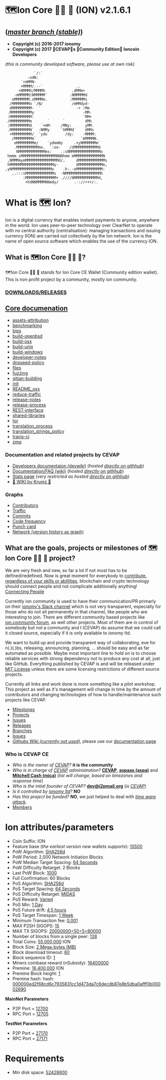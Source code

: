 🗺️Ion Core 👯👯 👛 (ION) v2.1.6.1
===================================

(_[master branch (stable)](https://github.com/cevap/ion/tree/master)_)
-----------------------

 - **Copyright (c) 2016-2017 ionomy**
 - **Copyright (c) 2017 🐼CEVAP🐼s 👯Community Edition👯 Ioncoin Developers**

_(*this is community developed software, please use at own risk*)_

                 `/:`                           
              -odN:                             
           `+mMMN-                              
           +MMMM/.--`               ..          
          +NMMMh/MMMMh            .dMMm+        
        -mMMMMM/NMMMMM`          .NMMMMMd       
       oMMMMMMM.sMMMMm.          .MMMMMMs       
      /MMMMMMMMo `/N/             /mMMdyd-      
      dMMMMMMMMM-  `                -+ :Mm      
     .MMMMMMMMMMy                      -MM-     
     :MMMMMMMMMM:                      `MM+     
     /MMMMMMMMMm       `      `         dMh     
     :MMMMMMMMMd    `+mM-    /MNy:      yMM.    
     .MMMMMMMMMN`  -NMMy     `hMMMd`    dMMs    
      +MMMMMMMMM/  `ydo        /dy:    -MMMM:   
       /MMMMMMMMm`                    `mMMMMN.  
        oMMMMMMMMm/    `ydmmNy     .+yNMMMMMMm` 
        .MMMMMMMMMMmo.  `:oo-    /dMMMMMMMMMMMd 
         NMMMMMMMMMMMMms:    .:sNMMMMMMMMMMMMMMo
     hmmm sMMMMMMMMMMMMMMMMNNNhmm mMMMMMMMMMMMMMN
     ,NMMMmymMMMMMMMMMMMMMMMd/,     dMMMMMMMMMMMMs
     hMMMMMMMMMMMMMMMMMMMMy-        dMMMMMMMMMMMm,
    ,yNMMMMMMMMMMMMMMMMMMo    .h-.-oMMMMMMMMMMMM: 
       ,.:::sMMMMMMMMMMMMMs  -NMMMMMMMMMMMMMMMMh  
            :MMMMMMMMMMMMMM+ .////NMMMMMMMMMMMd,  
             +hdNNMMMMNNmdy/       .-://+++/:.    


What is 🗺️ Ion?
================

Ion is a digital currency that enables instant payments to anyone, anywhere in the world. Ion uses peer-to-peer technology over ClearNet to operate with no central authority (centralisation): managing transactions and issuing currency (ION) are carried out collectively by the Ion network. Ion is the name of open source software which enables the use of the currency ION.

What is 🗺️Ion Core 👯👯 👛?
-------------------------------

🗺️Ion Core 👯👯 👛 stands for Ion Core CE Wallet (Community edition wallet). This is non profit project by a community, mostly ion community.

### **[DOWNLOADS/RELEASES](https://github.com/cevap/ion/releases)**

**[Core documenation](doc/README.md)**
-----------------

 - [assets-attribution](doc/assets-attribution.md)
 - [benchmarking](doc/benchmarking.md)
 - [bips](doc/bips.md)
 - [build-openbsd](doc/build-openbsd.md)
 - [build-osx](doc/build-osx.md)
 - [build-unix](doc/build-unix.md)
 - [build-windows](doc/build-windows.md)
 - [developer-notes](doc/developer-notes.md)
 - [dnsseed-policy](doc/dnsseed-policy.md)
 - [files](doc/files.md)
 - [fuzzing](doc/fuzzing.md)
 - [gitian-building](doc/gitian-building.md)
 - [init](doc/init.md)
 - [README_osx](doc/README_osx.md)
 - [reduce-traffic](doc/reduce-traffic.md)
 - [release-notes](doc/release-notes.md)
 - [release-process](doc/release-process.md)
 - [REST-interface](doc/REST-interface.md)
 - [shared-libraries](doc/shared-libraries.md)
 - [tor](doc/tor.md)
 - [translation_process](doc/translation_process.md)
 - [translation_strings_policy](doc/translation_strings_policy.md)
 - [travis-ci](doc/travis-ci.md)
 - [zmq](doc/zmq.md)

### Documentation and related projects by CEVAP

 - [Developers documentaion (devwiki)](https://cevap.github.io/devwiki/) (_hosted [directly on githhub](https://github.com/cevap/doc)_)
 - [Documentation/FAQ (wiki)](https://cevap.github.io/doc/) (_hosted [directly on githhub](https://github.com/cevap/doc)_)
 - [Stats page](https://cevap.github.io/ion-stats/) (_*very restricted* as hosted [directly on githhub](https://github.com/cevap/ion-stats)_)
 - [🐓 WIKI by Krumz 🐓](https://ionomy.wiki/)

### Graphs
 - [Contributors](https://github.com/cevap/ion/graphs/contributors)
 - [Traffic](https://github.com/cevap/ion/graphs/traffic)
 - [Commits](https://github.com/cevap/ion/graphs/commit-activity)
 - [Code frequency](https://github.com/cevap/ion/graphs/code-frequency)
 - [Punch card](https://github.com/cevap/ion/graphs/punch-card)
 - [Network (version history as graph)](https://github.com/cevap/ion/network)

What are the goals, projects or milestones of 🗺️Ion Core 👯👯 👛 project?
-----------------------------------------------------------------------------

We are very fresh and new, so far a lot if not most has to be defined/redefined. Now is great moment for everybody to [contribute, regardless of your skills or abillities](https://cevap.github.io/doc/GitAccess.html), blockchain and crypto technology should connect people and not complicate additionally anything! [Connecting People](assets/images/3rdparty/But2me.png?raw=true "Community")

Currently ion community is used to have their communication/PR primarly on their [ionomy's Slack channel](http://ionomy.slack.com/) which is not very transparent, especially for those who do not sit permanently in that channel, like people who are interesting to join. There are different community based projects like [ion.community forum](https://ion.community/), as well other projects. Most of them are in control of somebody but not a community and I (CEVAP) do assume that we could call it closed source, especially if it is only available to ionomy ltd. 

We want to build up and provide transparent way of collaborating, eve for n(.)(.)bs, releasing, announcing, planning, ... should be easy and as far automated as possible. Maybe most important line to hold on is to choose reliable services with strong dependency not to produce any cost at all, just like GitHub. Everything published by CEVAP is and will be released under [MIT License](LICENSE) unless there are some licensing restrictions of different source projects.

Currently all links and work done is more something like a pilot workshop. This project as well as it's management will change in time by the amount of contributors and changing technologies of how to handle/maintenance such projects like CEVAP.

  - [Milestones](https://github.com/cevap/ion/milestones)
  - [Projects](https://github.com/cevap/ion/projects)
  - [Issues](https://github.com/cevap/ion/issues)
  - [Releases](https://github.com/cevap/ion/releases)
  - [Branches](https://github.com/cevap/ion/branches)
  - [Issues](https://github.com/cevap/ion/issues)
  - [_Githubs Wiki (currently not used)_](https://github.com/cevap/ion/wiki), please use our [documentation page](https://cevap.github.io/doc/)

### Who is CEVAP CE
 
  - _Who is the owner of [CEVAP](https://github.com/cevap)?_
       **it is the community**
  - _Who is in charge of [CEVAP](https://github.com/cevap) administration?_
       **[CEVAP](https://github.com/cevap)**, **[aspaas (aspa)](https://github.com/aspaas/)** and **[Mitchell Cash (mica)](https://github.com/mitchellcash/)** (_list will change, *based on timezones* and *response* time_)
  - _Who is the intial founder of CEVAP?_
       **dev@i2pmail.org** (_is [CEVAP](https://github.com/cevap)_)
  - _Is it controlled by [ionomy ltd](http://ionomy.com/)?_
       **NO**
  - _Has this project be funded?_
       **NO**, we just helped to deal with _[time warp attack](https://cevap.github.io/doc/CoinBleed.html)_.
  - [Members](https://github.com/cevap/ion/network/members)

Ion attributes/parameters
=========================

 - Coin Suffix: ION
 - Feature base (_the earliest version new wallets supports_): [10500](https://github.com/cevap/ion/blob/master/src/wallet.h#L45)
 - PoW Algorithm: [SHA256d](https://en.bitcoin.it/wiki/SHA-256)
 - PoW Period: 2,000 Network Initiation Blocks
 - PoW Median Target Spacing: [64 Seconds](https://github.com/cevap/ion/blob/master/src/chainparams.cpp#L93)
 - PoW Difficulty Retarget: 2 Blocks
 - Last PoW Block: [1000](https://github.com/cevap/ion/blob/master/src/chainparams.cpp#L116)
 - Full Confirmation: 60 Blocks
 - PoS Algorithm: [SHA256d](https://en.bitcoin.it/wiki/SHA-256)
 - PoS Target Spacing: [64 Seconds](https://github.com/cevap/ion/blob/master/src/chainparams.cpp#L93)
 - PoS Difficulty Retarget: [MIDAS](https://github.com/cevap/ion/commit/ecfcde8a0025486e59cedf341c874e81db9b2dd6)
 - PoS Reward: [Varied](https://github.com/cevap/ion/blob/master/src/proofs.h#L31-L32)
 - PoS Min: [1 Day](https://github.com/cevap/ion/blob/master/src/proofs.cpp#L19)
 - PoS Future drift: [4,5 hours](https://github.com/cevap/ion/blob/master/src/main.h#L69)
 - PoS Target Timespan: [1 Week](https://github.com/cevap/ion/blob/master/src/chainparams.cpp#L94)
 - Minimum Transaction fee: [0.001](https://github.com/cevap/ion/blob/master/src/main.h#L53)
 - MAX P2SH SIGOPS: [15](https://github.com/cevap/ion/blob/master/src/main.h#L45)
 - MAX TX SIGOPS: [20000000÷50÷5=80000](https://github.com/cevap/ion/blob/master/src/main.h#L47)
 - Number of blocks from a single peer: [128](https://github.com/cevap/ion/blob/master/src/main.h#L59)
 - Total Coins: [55,000,000](https://github.com/cevap/ion/blob/master/src/amount.h#L32-L38) ION
 - Block Size: [2 Mega-bytes (MB)](https://github.com/cevap/ion/blob/master/src/main.h#L35)
 - Block download timeout: [60](https://github.com/cevap/ion/blob/master/src/main.h#L61)
 - Block sequence ID: [1](https://github.com/cevap/ion/blob/master/src/main.cpp#L87)
 - Miners coinbase reward (nSubsidy): [16400000](https://github.com/cevap/ion/blob/master/src/proofs.cpp#L44)  
 - Premine: [16,400,000](https://github.com/cevap/ion/blob/master/src/amount.h#L32-L38) ION
 - Premine Block height: [1](https://chainz.cryptoid.info/ion/block.dws?000000ed2f68cd6c7935831cc1d473da7c6decdb87e8b5dba0afff0b00002690.htm)
 - Premine hash: hash: [000000ed2f68cd6c7935831cc1d473da7c6decdb87e8b5dba0afff0b00002690](https://chainz.cryptoid.info/ion/block.dws?000000ed2f68cd6c7935831cc1d473da7c6decdb87e8b5dba0afff0b00002690.htm)

**MainNet Parameters**
 - P2P Port = [12700](https://github.com/cevap/ion/blob/master/src/chainparams.cpp#L88)
 - RPC Port = [12705](https://github.com/cevap/ion/blob/master/src/chainparams.cpp#L89)


**TestNet Parameters**
 - P2P Port = [27170](https://github.com/cevap/ion/blob/master/src/chainparams.cpp#L149)
 - RPC Port = [27171](https://github.com/cevap/ion/blob/master/src/chainparams.cpp#L150)

Requirements
============
 - Min disk space: [52428800](https://github.com/cevap/ion/blob/master/src/main.h#L111)
